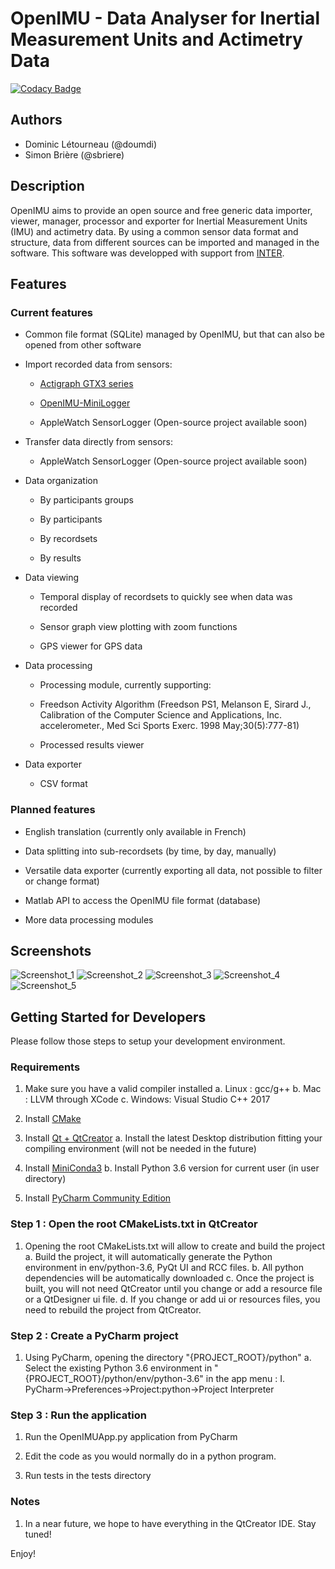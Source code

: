 # OpenIMU - Data Analyser for Inertial Measurement Units and Actimetry Data

[![Codacy Badge](https://api.codacy.com/project/badge/Grade/e2aa64a094a3435b9e76b63f5b0f0491)](https://www.codacy.com/app/SBriere/OpenIMU?utm_source=github.com&amp;utm_medium=referral&amp;utm_content=introlab/OpenIMU&amp;utm_campaign=Badge_Grade)

## Authors
*   Dominic Létourneau (@doumdi) 
*   Simon Brière (@sbriere)

## Description
OpenIMU aims to provide an open source and free generic data importer, viewer, manager, processor and exporter for Inertial Measurement Units (IMU) and actimetry data. By using a common sensor data format and structure, data from different sources can be imported and managed in the software.
This software was developped with support from [INTER](http://regroupementinter.com).

## Features

### Current features
*   Common file format (SQLite) managed by OpenIMU, but that can also be opened from other software

*   Import recorded data from sensors:
    *   [Actigraph GTX3 series](https://www.actigraphcorp.com/actigraph-wgt3x-bt)
  
    *   [OpenIMU-MiniLogger](https://github.com/introlab/OpenIMU-MiniLogger)
  
    *   AppleWatch SensorLogger (Open-source project available soon)

*   Transfer data directly from sensors:

    *   AppleWatch SensorLogger (Open-source project available soon)

*   Data organization

    *   By participants groups
  
    *   By participants
  
    *   By recordsets
  
    *   By results
  
*   Data viewing

    *   Temporal display of recordsets to quickly see when data was recorded

    *   Sensor graph view plotting with zoom functions

    *   GPS viewer for GPS data

*   Data processing

    *   Processing module, currently supporting:
    
       *   Freedson Activity Algorithm (Freedson PS1, Melanson E, Sirard J., Calibration of the Computer Science and Applications, Inc. accelerometer., Med Sci Sports Exerc. 1998 May;30(5):777-81)

    *   Processed results viewer

*   Data exporter

    *   CSV format

### Planned features
*   English translation (currently only available in French)

*   Data splitting into sub-recordsets (by time, by day, manually)

*   Versatile data exporter (currently exporting all data, not possible to filter or change format)

*   Matlab API to access the OpenIMU file format (database)

*   More data processing modules

## Screenshots
![Screenshot_1](./docs/images/Start_Screen.png)
![Screenshot_2](./docs/images/SensorView_Screen.png)
![Screenshot_3](./docs/images/GPSView_Screen.png)
![Screenshot_4](./docs/images/Analyze_Screen.png)
![Screenshot_5](./docs/images/Results_Screen.png)

## Getting Started for Developers
Please follow those steps to setup your development environment.

### Requirements
1.  Make sure you have a valid compiler installed
  a. Linux : gcc/g++
  b. Mac : LLVM through XCode
  c. Windows: Visual Studio C++ 2017

2.  Install [CMake](https://cmake.org/download/)

3.  Install [Qt + QtCreator](https://www.qt.io/)
  a. Install the latest Desktop distribution fitting your compiling environment (will not be needed in the future)
   
4.  Install [MiniConda3](https://conda.io/miniconda.html)
  b. Install Python 3.6 version for current user (in user directory)
   
5.  Install [PyCharm Community Edition](https://www.jetbrains.com/pycharm/)

### Step 1 : Open the root CMakeLists.txt in QtCreator
1.  Opening the root CMakeLists.txt will allow to create and build the project
  a. Build the project, it will automatically generate the Python environment in env/python-3.6, PyQt UI and RCC files.
  b. All python dependencies will be automatically downloaded
  c. Once the project is built, you will not need QtCreator until you change or add a resource file or a QtDesigner ui file.
  d. If you change or add ui or resources files, you need to rebuild the project from QtCreator.

### Step 2 : Create a PyCharm project
1.  Using PyCharm, opening the directory "{PROJECT_ROOT}/python"
  a. Select the existing Python 3.6 environment in "{PROJECT_ROOT}/python/env/python-3.6" in the app menu :
    I. PyCharm->Preferences->Project:python->Project Interpreter
        
### Step 3 : Run the application
1.  Run the OpenIMUApp.py application from PyCharm
 
2.  Edit the code as you would normally do in a python program.
 
3.  Run tests in the tests directory

### Notes
1.  In a near future, we hope to have everything in the QtCreator IDE. Stay tuned!

Enjoy!    

